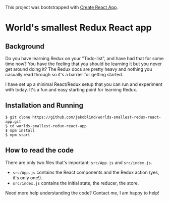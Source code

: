 This project was bootstrapped with [Create React App](https://github.com/facebookincubator/create-react-app).

# World's smallest Redux React app

## Background
Do you have learning Redux on your "Todo-list", and have had that for some time now? You have the feeling that you should be learning it but you never get around doing it? The Redux docs are pretty heavy and nothing you casually read through so it's a barrier for getting started.

I have set up a minimal React/Redux setup that you can run and experiment with today. It's a fun and easy starting point for learning Redux.

## Installation and Running

```
$ git clone https://github.com/jakoblind/worlds-smallest-redux-react-app.git
$ cd worlds-smallest-redux-react-app
$ npm install
$ npm start
```

## How to read the code
There are only two files that's important: `src/App.js` and `src/index.js`. 

* `src/App.js` contains the React components and the Redux action (yes, it's only one!). 
* `src/index.js` contains the initial state, the reducer, the store.

Need more help understanding the code? Contact me, I am happy to help!
